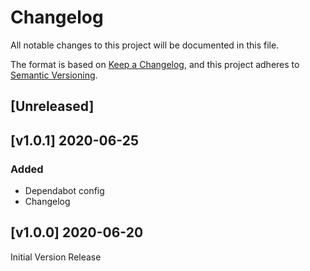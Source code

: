 # Changelog
All notable changes to this project will be documented in this file.

The format is based on [Keep a Changelog](https://keepachangelog.com/en/1.0.0/),
and this project adheres to [Semantic Versioning](https://semver.org/spec/v2.0.0.html).

## [Unreleased]
<!-- markdownlint-disable -->
## [v1.0.1] 2020-06-25

### Added
- Dependabot config
- Changelog
## [v1.0.0] 2020-06-20
Initial Version Release
<!-- markdownlint-restore -->
